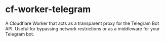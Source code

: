 # cf-worker-telegram
A Cloudflare Worker that acts as a transparent proxy for the Telegram Bot API. Useful for bypassing network restrictions or as a middleware for your Telegram bot.
